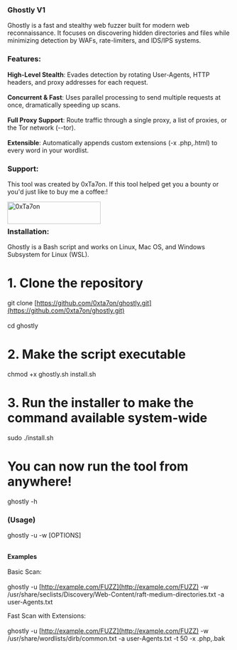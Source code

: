  
<h3 align="left">Ghostly V1</h3>


Ghostly is a fast and stealthy web fuzzer built for modern web reconnaissance. It focuses on discovering hidden directories and files while minimizing detection by WAFs, rate-limiters, and IDS/IPS systems.


<h3 align="left">Features:</h3>

<b>High-Level Stealth</b>: Evades detection by rotating User-Agents, HTTP headers, and proxy addresses for each request.
<br> </br><b>Concurrent & Fast</b>: Uses parallel processing to send multiple requests at once, dramatically speeding up scans.
<br> </br><b>Full Proxy Support</b>: Route traffic through a single proxy, a list of proxies, or the Tor network (--tor).
<br> </br><b>Extensible</b>: Automatically appends custom extensions (-x .php,.html) to every word in your wordlist.




 
<h3 align="left">Support:</h3>

This tool was created by 0xTa7on.
If this tool helped get you a bounty or you'd just like to buy me a coffee:!
<p><a href="https://ko-fi.com/0xTa7on"> <img align="left" src="https://cdn.ko-fi.com/cdn/kofi3.png?v=3" height="50" width="210" alt="0xTa7on" /></a></p>                                                                           


<br> 
</br>












<h3 align="left">Installation:</h3>


Ghostly is a Bash script and works on Linux, Mac OS, and Windows Subsystem for Linux (WSL).
# 1. Clone the repository
git clone [https://github.com/0xta7on/ghostly.git](https://github.com/0xta7on/ghostly.git)<br></br>
cd ghostly

# 2. Make the script executable
chmod +x ghostly.sh install.sh

# 3. Run the installer to make the command available system-wide
sudo ./install.sh

# You can now run the tool from anywhere!
ghostly -h


<b> <h3 align="left">(Usage)</h3> </b>
ghostly -u <URL> -w <WORDLIST> [OPTIONS]<br></br>


<b> Examples </b><br></br>
Basic Scan:<br></br>
ghostly -u [http://example.com/FUZZ](http://example.com/FUZZ) -w  /usr/share/seclists/Discovery/Web-Content/raft-medium-directories.txt -a user-Agents.txt


Fast Scan with Extensions: <br></br>
ghostly -u [http://example.com/FUZZ](http://example.com/FUZZ) -w /usr/share/wordlists/dirb/common.txt -a user-Agents.txt -t 50 -x .php,.bak


